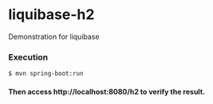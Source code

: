 # liquibase-h2
Demonstration for liquibase

### Execution

``` bash
$ mvn spring-boot:run
```
#### Then access http://localhost:8080/h2 to verify the result.
